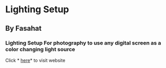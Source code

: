 # Lighting Setup 
## By Fasahat
### Lighting Setup For photography to use any digital screen as a color changing light source
Click *	[here]([https://www.example.com](https://fasahatarsh.github.io/LightingSetup/)https://fasahatarsh.github.io/LightingSetup/)* to visit website 
